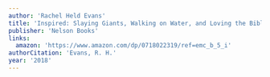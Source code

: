 ```yaml
---
author: 'Rachel Held Evans'
title: 'Inspired: Slaying Giants, Walking on Water, and Loving the Bible Again'
publisher: 'Nelson Books'
links:
  amazon: 'https://www.amazon.com/dp/0718022319/ref=emc_b_5_i'
authorCitation: 'Evans, R. H.'
year: '2018'
---
```

